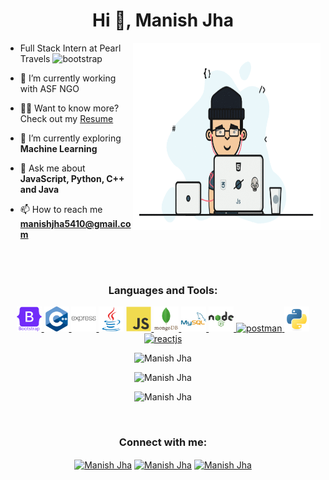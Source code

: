 <h1 align="center">Hi 👋, Manish Jha</h1>
<img align="right" width="300" height="300" src="https://github.com/manishjha5410/manishjha5410/blob/main/sample/coder.gif"/>

- <p>Full Stack Intern at Pearl Travels <img src="http://travel.blog.pearltravels.in/wp-content/uploads/2021/04/new__icon-removebg-preview.png" alt="bootstrap" width="50" height="50"/></p>

- 🔭 I’m currently working with ASF NGO

- 👨‍💻 Want to know more? Check out my [Resume](https://drive.google.com/file/d/1czwNJ9F55F4-b1yvM_WMLfg9mdt7IXWB/view?usp=drivesdk)

- 🌱 I’m currently exploring **Machine Learning**

- 💬 Ask me about **JavaScript, Python, C++ and Java**

- 📫 How to reach me **manishjha5410@gmail.com**

<br>
<br>

<h3 align="center">Languages and Tools:</h3>
<p align="center"> 
<a href="https://getbootstrap.com" target="_blank"> 
<img src="https://raw.githubusercontent.com/devicons/devicon/master/icons/bootstrap/bootstrap-plain-wordmark.svg" alt="bootstrap" width="40" height="40"/> </a> <a href="https://www.w3schools.com/cpp/" target="_blank"> <img src="https://raw.githubusercontent.com/devicons/devicon/master/icons/cplusplus/cplusplus-original.svg" alt="cplusplus" width="40" height="40"/> </a> <a href="https://expressjs.com" target="_blank"> <img src="https://raw.githubusercontent.com/devicons/devicon/master/icons/express/express-original-wordmark.svg" alt="express" width="40" height="40"/> </a> <img src="https://raw.githubusercontent.com/devicons/devicon/master/icons/java/java-original.svg" alt="java" width="40" height="40"/> </a> <a href="https://developer.mozilla.org/en-US/docs/Web/JavaScript" target="_blank"> <img src="https://raw.githubusercontent.com/devicons/devicon/master/icons/javascript/javascript-original.svg" alt="javascript" width="40" height="40"/> </a> </a> <a href="https://www.mongodb.com/" target="_blank"> <img src="https://raw.githubusercontent.com/devicons/devicon/master/icons/mongodb/mongodb-original-wordmark.svg" alt="mongodb" width="40" height="40"/> </a> <a href="https://www.mysql.com/" target="_blank"> <img src="https://raw.githubusercontent.com/devicons/devicon/master/icons/mysql/mysql-original-wordmark.svg" alt="mysql" width="40" height="40"/> </a> <a href="https://nodejs.org" target="_blank"> <img src="https://raw.githubusercontent.com/devicons/devicon/master/icons/nodejs/nodejs-original-wordmark.svg" alt="nodejs" width="40" height="40"/> </a><a href="https://postman.com" target="_blank"> <img src="https://www.vectorlogo.zone/logos/getpostman/getpostman-icon.svg" alt="postman" width="40" height="40"/> </a> <a href="https://www.python.org" target="_blank"> <img src="https://raw.githubusercontent.com/devicons/devicon/master/icons/python/python-original.svg" alt="python" width="40" height="40"/> </a> 
<a href="https://reactjs.org/" target="_blank"> <img src="https://upload.wikimedia.org/wikipedia/commons/thumb/a/a7/React-icon.svg/1280px-React-icon.svg.png" alt="reactjs" width="40" height="40"/> </a>
</p>

<p align="center">
   <img src="https://github-readme-stats.vercel.app/api?username=manishjha5410&theme=tokyonight" alt="Manish Jha" />
</p>

<p align="center">
    <img src="https://github-readme-streak-stats.herokuapp.com/?user=manishjha5410&theme=onedark" alt="Manish Jha" /> 
</p>

<p align="center">
   <img src="https://github-readme-stats.vercel.app/api/top-langs/?username=manishjha5410&count_private=true&hide=stars&show_icons=true&theme=vision-friendly-dark&include_all_commits=false" alt="Manish Jha" />
</p>
<br>

<h3 align="center">Connect with me:</h3>
<p align="center">
<a href="https://www.codechef.com/users/manishjha123" target="blank"><img align="center" src="https://cdn.jsdelivr.net/npm/simple-icons@3.0.1/icons/codechef.svg" alt="Manish Jha" height="30" width="40" /></a>
<a href="https://www.linkedin.com/in/manish-jha-770808204/" target="blank"><img align="center" src="https://cdn.jsdelivr.net/npm/simple-icons@3.0.1/icons/linkedin.svg" alt="Manish Jha" height="30" width="40" /></a>
<a href="https://www.hackerrank.com/hacker_manishjha" target="blank"><img align="center" src="https://cdn.jsdelivr.net/npm/simple-icons@3.0.1/icons/hackerrank.svg" alt="Manish Jha" height="30" width="40" /></a>
</p>



<!--
**PatkarAditya22/PatkarAditya22** is a ✨ _special_ ✨ repository because its `README.md` (this file) appears on your GitHub profile.

Here are some ideas to get you started:

- 🔭 I’m currently working on ...
- 🌱 I’m currently learning ...
- 👯 I’m looking to collaborate on ...
- 🤔 I’m looking for help with ...
- 💬 Ask me about ...
- 📫 How to reach me: ...
- 😄 Pronouns: ...
- ⚡ Fun fact: ...
-->
